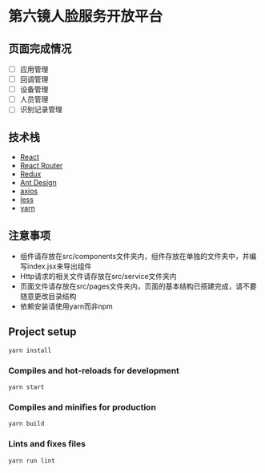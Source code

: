 <!--
 * @Description: In User Settings Edit
 * @Author: your name
 * @Date: 2019-09-12 16:41:04
 * @LastEditTime: 2019-09-19 17:07:01
 * @LastEditors: Please set LastEditors
 -->
# 第六镜人脸服务开放平台

## 页面完成情况
- [ ] 应用管理
- [ ] 回调管理
- [ ] 设备管理
- [ ] 人员管理
- [ ] 识别记录管理

## 技术栈
- [React](https://reactjs.org/)
- [React Router](https://reacttraining.com/react-router/)
- [Redux](https://www.redux.org.cn/)
- [Ant Design](https://ant.design/index-cn)
- [axios](https://github.com/axios/axios)
- [less](http://lesscss.org)
- [yarn](https://yarnpkg.com/zh-Hans/)

## 注意事项
- 组件请存放在src/components文件夹内，组件存放在单独的文件夹中，并编写index.jsx来导出组件
- Http请求的相关文件请存放在src/service文件夹内
- 页面文件请存放在src/pages文件夹内，页面的基本结构已搭建完成，请不要随意更改目录结构
- 依赖安装请使用yarn而非npm

## Project setup
```
yarn install
```

### Compiles and hot-reloads for development
```
yarn start
```

### Compiles and minifies for production
```
yarn build
```

### Lints and fixes files
```
yarn run lint
```
